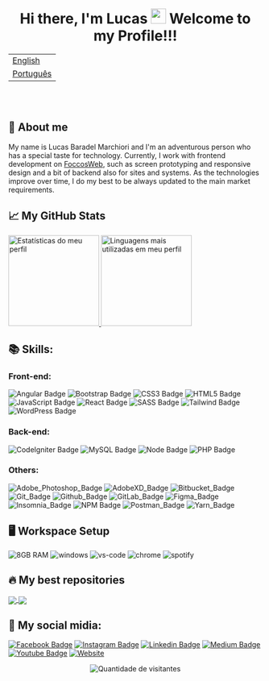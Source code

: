 <h1 align="center">
  Hi there, I'm Lucas 
	<img src="https://raw.githubusercontent.com/iampavangandhi/iampavangandhi/master/gifs/Hi.gif" 
	     width="30px"> 
	Welcome to my Profile!!! 
</h1>

<table align="center">
 <tr><td><a href="README.md">English</a></td></tr>
 <tr><td><a href="readme_pt-br.md">Português</a></td></tr>
</table>

<br/><br/>
## :grimacing: About me
My name is Lucas Baradel Marchiori and I'm an adventurous person who has a special taste for technology. Currently, I work with frontend development on <a href="https://foccosweb.com.br/" target="_blank">FoccosWeb</a>, such as screen prototyping and responsive design and a bit of backend also for sites and systems.
As the technologies improve over time, I do my best to be always updated to the main market requirements.

## :chart_with_upwards_trend: My GitHub Stats 

 <div>
  <a href="https://github.com/Lucbm99">
  <img height="180em" src="https://github-readme-stats.vercel.app/api?username=Lucbm99&show_icons=true&theme=nord&include_all_commits=true&count_private=true" alt="Estatísticas do meu perfil" />
  <img height="180em" src="https://github-readme-stats.vercel.app/api/top-langs/?username=Lucbm99&layout=compact&langs_count=7&theme=nord" alt="Linguagens mais utilizadas em meu perfil" />

</div>
	
  </a>

## :books: Skills: 

### Front-end: 

![Angular Badge](https://img.shields.io/badge/Angular-DD0031?style=for-the-badge&logo=angular&logoColor=white)
![Bootstrap Badge](https://img.shields.io/badge/Bootstrap-563D7C?style=for-the-badge&logo=bootstrap&logoColor=white)
![CSS3 Badge](https://img.shields.io/badge/CSS3-1572B6?style=for-the-badge&logo=css3&logoColor=white)
![HTML5 Badge](https://img.shields.io/badge/HTML5-E34F26?style=for-the-badge&logo=html5&logoColor=white)
![JavaScript Badge](https://img.shields.io/badge/JavaScript-323330?style=for-the-badge&logo=javascript&logoColor=F7DF1E)
![React Badge](https://img.shields.io/badge/React-20232A?style=for-the-badge&logo=react&logoColor=61DAFB)
![SASS Badge](https://img.shields.io/badge/Sass-CC6699?style=for-the-badge&logo=sass&logoColor=white)
![Tailwind Badge](https://img.shields.io/badge/Tailwind_CSS-38B2AC?style=for-the-badge&logo=tailwind-css&logoColor=white)
![WordPress Badge](https://img.shields.io/badge/Wordpress-21759B?style=for-the-badge&logo=wordpress&logoColor=white)

### Back-end: 

![CodeIgniter Badge](https://img.shields.io/badge/Codeigniter-EF4223?style=for-the-badge&logo=codeigniter&logoColor=white)
![MySQL Badge](https://img.shields.io/badge/MySQL-00000F?style=for-the-badge&logo=mysql&logoColor=white)
![Node Badge](https://img.shields.io/badge/Node.js-339933?style=for-the-badge&logo=nodedotjs&logoColor=white)
![PHP Badge](https://img.shields.io/badge/PHP-777BB4?style=for-the-badge&logo=php&logoColor=white)


### Others: 

![Adobe_Photoshop_Badge](https://img.shields.io/badge/Adobe-Photoshop-31A8FF?style=for-the-badge&logo=Adobe-Photoshop&labelColor=0a446b&logoWidth=15)
![AdobeXD_Badge](https://img.shields.io/badge/Adobe%20XD-470137?style=for-the-badge&logo=Adobe%20XD&logoColor=#FF61F6)
![Bitbucket_Badge](https://img.shields.io/badge/Bitbucket-0747a6?style=for-the-badge&logo=bitbucket&logoColor=white)
![Git_Badge](https://img.shields.io/badge/Git-F05032?style=for-the-badge&logo=git&logoColor=white)
![Github_Badge](https://img.shields.io/badge/GitHub-100000?style=for-the-badge&logo=github&logoColor=white)
![GitLab_Badge](https://img.shields.io/badge/GitLab-330F63?style=for-the-badge&logo=gitlab&logoColor=white)
![Figma_Badge](https://img.shields.io/badge/Figma-F24E1E?style=for-the-badge&logo=figma&logoColor=white)
![Insomnia_Badge](https://img.shields.io/badge/Insomnia-5849be?style=for-the-badge&logo=Insomnia&logoColor=white)
![NPM Badge](https://img.shields.io/badge/npm-CB3837?style=for-the-badge&logo=npm&logoColor=white)
![Postman_Badge](https://img.shields.io/badge/Postman-FF6C37?style=for-the-badge&logo=Postman&logoColor=white)
![Yarn_Badge](https://img.shields.io/badge/Yarn-2C8EBB?style=for-the-badge&logo=yarn&logoColor=white)

## 🖥️ Workspace Setup

![8GB RAM](https://img.shields.io/badge/8GB-RAM-0071C5?style=for-the-badge&logo=memoria-ram&logoColor=white)
![windows](https://img.shields.io/badge/Windows_10_WSL2-0078D6?style=for-the-badge&logo=windows&logoColor=white)
![vs-code](https://img.shields.io/badge/VS_Code-007ACC?style=for-the-badge&logo=Visual-Studio-Code&logoColor=white)
![chrome](https://img.shields.io/badge/Google_chrome-4285F4?style=for-the-badge&logo=Google-chrome&logoColor=white)
![spotify](https://img.shields.io/badge/Spotify-1ED760?&style=for-the-badge&logo=spotify&logoColor=white)

## 🔥 My best repositories

<a href="https://github.com/Lucbm99/TrucoCounter">
  <img align="center" src="https://github-readme-stats.anuraghazra1.vercel.app/api/pin/?username=Lucbm99&repo=TrucoCounter&title_color=fff&icon_color=79ff97&text_color=9f9f9f&bg_color=161616" />
</a>
<a href="https://github.com/Lucbm99/MarvelAPI">
  <img align="center" src="https://github-readme-stats.anuraghazra1.vercel.app/api/pin/?username=Lucbm99&repo=MarvelAPI&title_color=fff&icon_color=79ff97&text_color=9f9f9f&bg_color=161616" />
</a>


## :iphone: My social midia: 

[![Facebook Badge](https://img.shields.io/badge/Facebook-1877F2?style=for-the-badge&logo=facebook&logoColor=white&link=https://www.facebook.com/lucasbmarchiori/)](https://www.facebook.com/lucasbmarchiori/)
[![Instagram Badge](https://img.shields.io/badge/Instagram-E4405F?style=for-the-badge&logo=instagram&logoColor=white&link=https://www.instagram.com/codehelp3)](https://www.instagram.com/codehelp3)
[![Linkedin Badge](https://img.shields.io/badge/LinkedIn-0077B5?style=for-the-badge&logo=linkedin&logoColor=white&link=https://www.linkedin.com/in/dev-lucasbmarchiori/)](https://www.linkedin.com/in/dev-lucasbmarchiori/)
[![Medium Badge](https://img.shields.io/badge/Medium-12100E?style=for-the-badge&logo=medium&logoColor=white&link=https://lucasbaradel.medium.com/)](https://lucasbaradel.medium.com/)
[![Youtube Badge](https://img.shields.io/badge/YouTube-FF0000?style=for-the-badge&logo=youtube&logoColor=white&link=https://www.youtube.com/channel/UCFWAu8TEfOzajZ5n5sni-oA)](https://www.youtube.com/channel/UCFWAu8TEfOzajZ5n5sni-oA)
[![Website](https://img.shields.io/badge/website-000000?style=for-the-badge&logo=About.me&logoColor=white&link=https://www.lucasbmarchiori.com.br/)](https://www.lucasbmarchiori.com.br/)

  
<p align="center">
  <img src="https://visitor-badge.laobi.icu/badge?page_id=Lucbm99.Lucbm99" alt="Quantidade de visitantes"/>       
</p>






